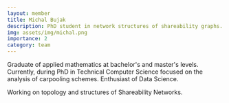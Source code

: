 ```yaml
---
layout: member
title: Michal Bujak
description: PhD student in network structures of shareability graphs.
img: assets/img/michal.png
importance: 2
category: team
---
```


Graduate of applied mathematics at bachelor's and master's levels. 
Currently, during PhD in Technical Computer Science focused on the analysis of carpooling schemes. 
Enthusiast of Data Science.

Working on topology and structures of Shareability Networks.
